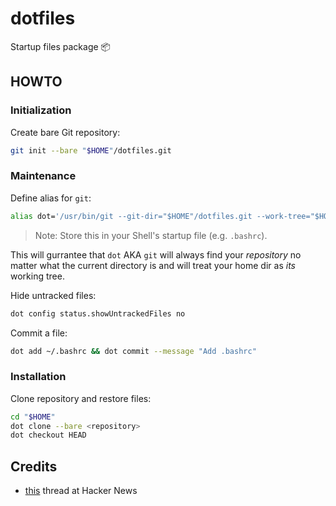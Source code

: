 # dotfiles
Startup files package 📦

## HOWTO

### Initialization

Create bare Git repository:
```bash
git init --bare "$HOME"/dotfiles.git
```

### Maintenance

Define alias for `git`:
```bash
alias dot='/usr/bin/git --git-dir="$HOME"/dotfiles.git --work-tree="$HOME"'
```

> Note: Store this in your Shell's startup file (e.g. `.bashrc`).

This will gurrantee that `dot` AKA `git` will always find your _repository_ no matter what the current directory is
and will treat your home dir as _its_ working tree.

Hide untracked files:
```bash
dot config status.showUntrackedFiles no
```

Commit a file:
```bash
dot add ~/.bashrc && dot commit --message "Add .bashrc"
```

### Installation

Clone repository and restore files:
```bash
cd "$HOME"
dot clone --bare <repository>
dot checkout HEAD
```

## Credits

- [this](https://news.ycombinator.com/item?id=11070797) thread at Hacker News
